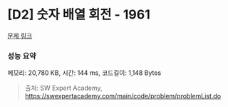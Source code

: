 # [D2] 숫자 배열 회전 - 1961 

[문제 링크](https://swexpertacademy.com/main/code/problem/problemDetail.do?contestProbId=AV5Pq-OKAVYDFAUq) 

### 성능 요약

메모리: 20,780 KB, 시간: 144 ms, 코드길이: 1,148 Bytes



> 출처: SW Expert Academy, https://swexpertacademy.com/main/code/problem/problemList.do